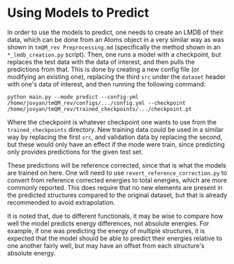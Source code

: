 # Using Models to Predict

In order to use the models to predict, one needs to create an LMDB of their data, which can be done from an Atoms object in a very similar way as was shown in `tmQM_rev Preprocessing.md` (specifically the method shown in an `*_lmdb_creation.py` script). Then, one runs a model with a checkpoint, but replaces the test data with the data of interest, and then pulls the predictions from that. This is done by creating a new config file (or modifying an existing one), replacing the third `src` under the `dataset` header with one's data of interest, and then running the following command:

`python main.py --mode predict --config-yml /home/jovyan/tmQM_rev/configs/.../config.yml --checkpoint /home/jovyan/tmQM_rev/trained_checkpoints/.../checkpoint.pt`

Where the checkpoint is whatever checkpoint one wants to use from the `trained_checkpoints` directory. New training data could be used in a similar way by replacing the first `src`, and validation data by replacing the second, but these would only have an effect if the mode were train, since predicting only provides predictions for the given test set.

These predictions will be reference corrected, since that is what the models are trained on here. One will need to use `revert_reference_correction.py` to convert from reference corrected energies to total energies, which are more commonly reported. This does require that no new elements are present in the predicted structures compared to the original dataset, but that is already recommended to avoid extrapolation.

It is noted that, due to different functionals, it may be wise to compare how well the model predicts energy differences, not absolute energies. For example, if one was predicting the energy of multiple structures, it is expected that the model should be able to predict their energies relative to one another fairly well, but may have an offset from each structure's absolute energy.